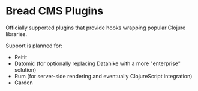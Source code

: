 # Bread CMS Plugins

Officially supported plugins that provide hooks wrapping popular Clojure libraries.

Support is planned for:

* Reitit
* Datomic (for optionally replacing Datahike with a more "enterprise" solution)
* Rum (for server-side rendering and eventually ClojureScript integration)
* Garden
